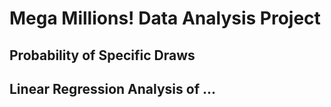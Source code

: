 # Mega Millions! Data Analysis Project

## Probability of Specific Draws

## Linear Regression Analysis of ...